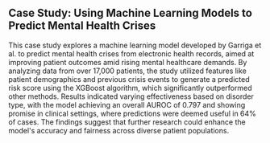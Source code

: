 ## Case Study: Using Machine Learning Models to Predict Mental Health Crises 

This case study explores a machine learning model developed by Garriga et al. to predict mental health crises from electronic health records, aimed at improving patient outcomes amid rising mental healthcare demands. By analyzing data from over 17,000 patients, the study utilized features like patient demographics and previous crisis events to generate a predicted risk score using the XGBoost algorithm, which significantly outperformed other methods. Results indicated varying effectiveness based on disorder type, with the model achieving an overall AUROC of 0.797 and showing promise in clinical settings, where predictions were deemed useful in 64% of cases. The findings suggest that further research could enhance the model's accuracy and fairness across diverse patient populations. 
